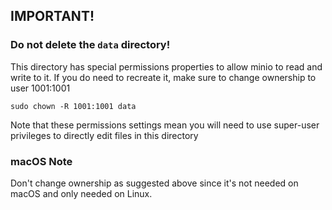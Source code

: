 ## IMPORTANT! ##

### Do not delete the `data` directory! ###
This directory has special permissions
properties to allow minio to read and write to it. If you do need to
recreate it, make sure to change ownership to user 1001:1001

    sudo chown -R 1001:1001 data

Note that these permissions settings mean you will need to use super-user
privileges to directly edit files in this directory

### macOS Note

Don't change ownership as suggested above since it's not needed on macOS
and only needed on Linux.
